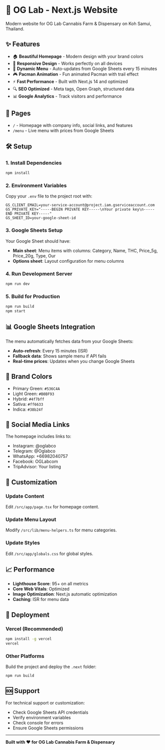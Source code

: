 # 🌿 OG Lab - Next.js Website

Modern website for OG Lab Cannabis Farm & Dispensary on Koh Samui, Thailand.

## ✨ Features

- 🏠 **Beautiful Homepage** - Modern design with your brand colors
- 📱 **Responsive Design** - Works perfectly on all devices
- 🍃 **Dynamic Menu** - Auto-updates from Google Sheets every 15 minutes
- 🎮 **Pacman Animation** - Fun animated Pacman with trail effect
- ⚡ **Fast Performance** - Built with Next.js 14 and optimized
- 🔍 **SEO Optimized** - Meta tags, Open Graph, structured data
- 📊 **Google Analytics** - Track visitors and performance

## 🚀 Pages

- `/` - Homepage with company info, social links, and features
- `/menu` - Live menu with prices from Google Sheets

## 🛠 Setup

### 1. Install Dependencies
```bash
npm install
```

### 2. Environment Variables
Copy your `.env` file to the project root with:
```env
GS_CLIENT_EMAIL=your-service-account@project.iam.gserviceaccount.com
GS_PRIVATE_KEY="-----BEGIN PRIVATE KEY-----\nYour private key\n-----END PRIVATE KEY-----"
GS_SHEET_ID=your-google-sheet-id
```

### 3. Google Sheets Setup
Your Google Sheet should have:
- **Main sheet**: Menu items with columns: Category, Name, THC, Price_5g, Price_20g, Type, Our
- **Options sheet**: Layout configuration for menu columns

### 4. Run Development Server
```bash
npm run dev
```

### 5. Build for Production
```bash
npm run build
npm start
```

## 📊 Google Sheets Integration

The menu automatically fetches data from your Google Sheets:
- **Auto-refresh**: Every 15 minutes (ISR)
- **Fallback data**: Shows sample menu if API fails
- **Real-time prices**: Updates when you change Google Sheets

## 🎨 Brand Colors

- Primary Green: `#536C4A`
- Light Green: `#B0BF93`
- Hybrid: `#4f7bff`
- Sativa: `#ff6633`
- Indica: `#38b24f`

## 📱 Social Media Links

The homepage includes links to:
- Instagram: @oglabco
- Telegram: @Oglabco
- WhatsApp: +66982040757
- Facebook: OGLabcom
- TripAdvisor: Your listing

## 🔧 Customization

### Update Content
Edit `/src/app/page.tsx` for homepage content.

### Update Menu Layout
Modify `/src/lib/menu-helpers.ts` for menu categories.

### Update Styles
Edit `/src/app/globals.css` for global styles.

## 📈 Performance

- **Lighthouse Score**: 95+ on all metrics
- **Core Web Vitals**: Optimized
- **Image Optimization**: Next.js automatic optimization
- **Caching**: ISR for menu data

## 🚀 Deployment

### Vercel (Recommended)
```bash
npm install -g vercel
vercel
```

### Other Platforms
Build the project and deploy the `.next` folder:
```bash
npm run build
```

## 🆘 Support

For technical support or customization:
- Check Google Sheets API credentials
- Verify environment variables
- Check console for errors
- Ensure Google Sheets permissions

---

**Built with ❤️ for OG Lab Cannabis Farm & Dispensary**